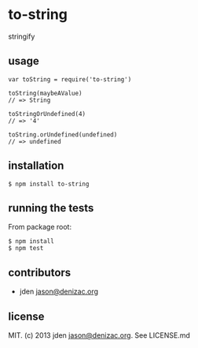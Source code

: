 # to-string
stringify

## usage

    var toString = require('to-string')

    toString(maybeAValue)
    // => String

    toStringOrUndefined(4)
    // => '4'

    toString.orUndefined(undefined)
    // => undefined


## installation

    $ npm install to-string


## running the tests

From package root:

    $ npm install
    $ npm test


## contributors

- jden <jason@denizac.org>


## license

MIT. (c) 2013 jden <jason@denizac.org>. See LICENSE.md
